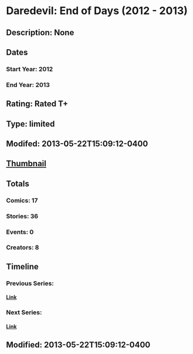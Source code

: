# Daredevil: End of Days (2012 - 2013)
## Description: None
## Dates
### Start Year: 2012
### End Year: 2013
## Rating: Rated T+
## Type: limited
## Modifed: 2013-05-22T15:09:12-0400
## [Thumbnail](http://i.annihil.us/u/prod/marvel/i/mg/9/40/50fed54bf1193.jpg)
## Totals
### Comics: 17
### Stories: 36
### Events: 0
### Creators: 8
## Timeline
### Previous Series: 
#### [Link]()
### Next Series: 
#### [Link]()
## Modified: 2013-05-22T15:09:12-0400